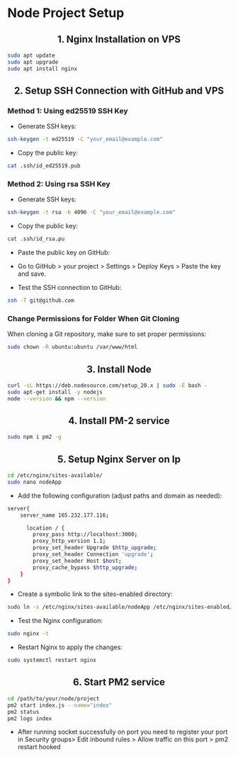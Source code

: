 <h1>Node Project Setup</h1>


<h2 align="center">1. Nginx Installation on VPS </h2>


```bash
sudo apt update
sudo apt upgrade
sudo apt install nginx
```

<h2 align="center">2. Setup SSH Connection with GitHub and VPS </h2>
<h3>Method 1: Using ed25519 SSH Key</h3>

* Generate SSH keys:

```bash
ssh-keygen -t ed25519 -C "your_email@example.com"
```

* Copy the public key:

```bash
cat .ssh/id_ed25519.pub
```
<h3>Method 2: Using rsa SSH Key</h3>

* Generate SSH keys:

```bash
ssh-keygen -t rsa -b 4096 -C "your_email@example.com"
```

* Copy the public key:

```bash
cat .ssh/id_rsa.pu
```

* Paste the public key on GitHub:
- Go to GitHub > your project > Settings > Deploy Keys > Paste the key and save.

* Test the SSH connection to GitHub:

```bash
ssh -T git@github.com
```

<h3>Change Permissions for Folder When Git Cloning</h3>
<p>When cloning a Git repository, make sure to set proper permissions:</p>

```bash
sudo chown -R ubuntu:ubuntu /var/www/html

```
<h2 align="center">3. Install Node</h2>

```bash
curl -sL https://deb.nodesource.com/setup_20.x | sudo -E bash -
sudo apt-get install -y nodejs
node --version && npm --version
```



<h2 align="center">4. Install PM-2 service</h2>

```bash
sudo npm i pm2 -g
```


<h2 align="center">5. Setup Nginx Server on Ip</h2>



```bash
cd /etc/nginx/sites-available/
sudo nano nodeApp

```
* Add the following configuration (adjust paths and domain as needed):

```bash
server{
  	server_name 165.232.177.116;

      location / {
        proxy_pass http://localhost:3000;
        proxy_http_version 1.1;
        proxy_set_header Upgrade $http_upgrade;
        proxy_set_header Connection 'upgrade';
        proxy_set_header Host $host;
        proxy_cache_bypass $http_upgrade;
    }
}

```
* Create a symbolic link to the sites-enabled directory:

```bash
sudo ln -s /etc/nginx/sites-available/nodeApp /etc/nginx/sites-enabled/

```

* Test the Nginx configuration:

```bash
sudo nginx -t

```

* Restart Nginx to apply the changes:

```bash
sudo systemctl restart nginx
```

<h2 align="center">6. Start PM2 service </h2>

```bash
cd /path/to/your/node/project
pm2 start index.js --name="index"
pm2 status
pm2 logs index
```
* After running socket successfully on port you need to register your port in Security groups> Edit inbound rules > Allow traffic on this port > pm2 restart hooked
 

